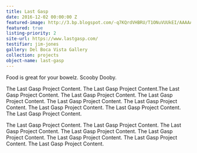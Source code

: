 ```yaml
---
title: Last Gasp
date: 2016-12-02 00:00:00 Z
featured-image: http://3.bp.blogspot.com/-q7KQrdVHBRU/T1ONuVUUkEI/AAAAAAAAAQA/TTSoXUiIG1s/s1600/Eyeball2.png
featured: true
listing-priority: 2
site-url: https://www.lastgasp.com/
testifier: jim-jones
gallery: Del Boca Vista Gallery
collection: projects
object-name: last-gasp
---
```


Food is great for your bowelz. Scooby Dooby.

The Last Gasp Project Content. The Last Gasp Project Content.The Last Gasp Project Content. The Last Gasp Project Content. The Last Gasp Project Content. The Last Gasp Project Content. The Last Gasp Project Content. The Last Gasp Project Content. The Last Gasp Project Content. The Last Gasp Project Content.

The Last Gasp Project Content. The Last Gasp Project Content. The Last Gasp Project Content. The Last Gasp Project Content. The Last Gasp Project Content. The Last Gasp Project Content. The Last Gasp Project Content. The Last Gasp Project Content.

